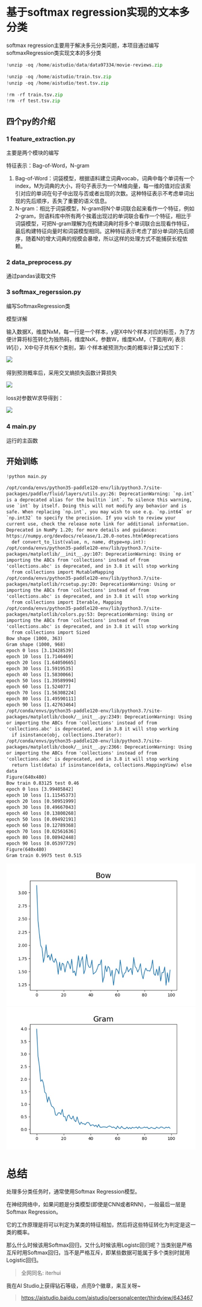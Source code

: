 # 基于softmax regression实现的文本多分类

softmax regression主要用于解决多元分类问题，本项目通过编写softmaxRegression类实现文本的多分类


```python
!unzip -oq /home/aistudio/data/data97334/movie-reviews.zip
```


```python
!unzip -oq /home/aistudio/train.tsv.zip
!unzip -oq /home/aistudio/test.tsv.zip
```


```python
!rm -rf train.tsv.zip
!rm -rf test.tsv.zip
```

## 四个py的介绍

###  1 feature_extraction.py
主要是两个模块的编写

特征表示：Bag-of-Word，N-gram

1. Bag-of-Word：词袋模型，根据语料建立词典vocab，词典中每个单词有一个index，M为词典的大小，将句子表示为一个M维向量，每一维的值对应该索引对应的单词在句子中出现与否或者出现的次数。这种特征表示不考虑单词出现的先后顺序，丢失了重要的语义信息。
2. N-gram：相比于词袋模型，N-gram将N个单词联合起来看作一个特征，例如2-gram，则语料库中所有两个挨着出现过的单词联合看作一个特征，相比于词袋模型，可把N-gram理解为在构建词典时将多个单词联合出现看作特征，最后构建特征向量时和词袋模型相同。这种特征表示考虑了部分单词的先后顺序，随着N的增大词典的规模会暴增，所以这样的处理方式不能捕获长程依赖。

###  2 data_preprocess.py

通过pandas读取文件

###  3 softmax_regerssion.py

编写SoftmaxRegression类

模型详解

输入数据X，维度NxM，每一行是一个样本，y是X中N个样本对应的标签，为了方便计算将标签转化为独热码，维度NxK，参数W，维度KxM，（下面用$W_i$ 表示$W[i]$），X中句子共有K个类别，第i 个样本被预测为c类的概率计算公式如下：

![](https://ai-studio-static-online.cdn.bcebos.com/605346e878c54f6cbbb98c2e83f36d3a1f0a2bcd8f284700bdbeb160a4e8c91f)

得到预测概率后，采用交叉熵损失函数计算损失

![](https://ai-studio-static-online.cdn.bcebos.com/6678be328e094752933730d60bc2f4bf3fdd221c3ea74c0ea8f56f510d5210cf)

loss对参数W求导得到：

![](https://ai-studio-static-online.cdn.bcebos.com/592a306a0547448da2f6d0fc95dd0c350ae8fb6a10ac4fae9905a7649b701949)

###  4 main.py

运行的主函数

## 开始训练


```python
!python main.py
```

    /opt/conda/envs/python35-paddle120-env/lib/python3.7/site-packages/paddle/fluid/layers/utils.py:26: DeprecationWarning: `np.int` is a deprecated alias for the builtin `int`. To silence this warning, use `int` by itself. Doing this will not modify any behavior and is safe. When replacing `np.int`, you may wish to use e.g. `np.int64` or `np.int32` to specify the precision. If you wish to review your current use, check the release note link for additional information.
    Deprecated in NumPy 1.20; for more details and guidance: https://numpy.org/devdocs/release/1.20.0-notes.html#deprecations
      def convert_to_list(value, n, name, dtype=np.int):
    /opt/conda/envs/python35-paddle120-env/lib/python3.7/site-packages/matplotlib/__init__.py:107: DeprecationWarning: Using or importing the ABCs from 'collections' instead of from 'collections.abc' is deprecated, and in 3.8 it will stop working
      from collections import MutableMapping
    /opt/conda/envs/python35-paddle120-env/lib/python3.7/site-packages/matplotlib/rcsetup.py:20: DeprecationWarning: Using or importing the ABCs from 'collections' instead of from 'collections.abc' is deprecated, and in 3.8 it will stop working
      from collections import Iterable, Mapping
    /opt/conda/envs/python35-paddle120-env/lib/python3.7/site-packages/matplotlib/colors.py:53: DeprecationWarning: Using or importing the ABCs from 'collections' instead of from 'collections.abc' is deprecated, and in 3.8 it will stop working
      from collections import Sized
    Bow shape (1000, 363)
    Gram shape (1000, 968)
    epoch 0 loss [3.13428539]
    epoch 10 loss [1.7146469]
    epoch 20 loss [1.64050665]
    epoch 30 loss [1.5919535]
    epoch 40 loss [1.5830066]
    epoch 50 loss [1.39589994]
    epoch 60 loss [1.524077]
    epoch 70 loss [1.56308224]
    epoch 80 loss [1.49590111]
    epoch 90 loss [1.42763464]
    /opt/conda/envs/python35-paddle120-env/lib/python3.7/site-packages/matplotlib/cbook/__init__.py:2349: DeprecationWarning: Using or importing the ABCs from 'collections' instead of from 'collections.abc' is deprecated, and in 3.8 it will stop working
      if isinstance(obj, collections.Iterator):
    /opt/conda/envs/python35-paddle120-env/lib/python3.7/site-packages/matplotlib/cbook/__init__.py:2366: DeprecationWarning: Using or importing the ABCs from 'collections' instead of from 'collections.abc' is deprecated, and in 3.8 it will stop working
      return list(data) if isinstance(data, collections.MappingView) else data
    Figure(640x480)
    Bow train 0.83125 test 0.46
    epoch 0 loss [3.99405842]
    epoch 10 loss [1.11545373]
    epoch 20 loss [0.50951999]
    epoch 30 loss [0.49667043]
    epoch 40 loss [0.13800268]
    epoch 50 loss [0.09492191]
    epoch 60 loss [0.12789368]
    epoch 70 loss [0.02561636]
    epoch 80 loss [0.08942448]
    epoch 90 loss [0.05397729]
    Figure(640x480)
    Gram train 0.9975 test 0.515



![](https://github.com/ITerydh/softmax-regression/blob/main/Bow.jpg)
![](https://github.com/ITerydh/softmax-regression/blob/main/Gram.jpg)

# 总结

处理多分类任务时，通常使用Softmax Regression模型。

在神经网络中，如果问题是分类模型(即使是CNN或者RNN)，一般最后一层是Softmax Regression。

它的工作原理是将可以判定为某类的特征相加，然后将这些特征转化为判定是这一类的概率。

那么什么时候该用Softmax回归，又什么时候该用Logistc回归呢？当类别是严格互斥时用Softmax回归，当不是严格互斥，即某些数据可能属于多个类别时就用Logistic回归。

>全网同名: iterhui

我在AI Studio上获得钻石等级，点亮9个徽章，来互关呀~

>https://aistudio.baidu.com/aistudio/personalcenter/thirdview/643467
